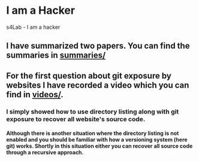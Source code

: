 # I am a Hacker
s4Lab - I am a hacker

## I have summarized two papers. You can find the summaries in [summaries/](https://github.com/Javad-Alipanah/i-am-a-hacker/tree/master/summaries)

## For the first question about git exposure by websites I have recorded a video which you can find in [videos/](https://github.com/Javad-Alipanah/i-am-a-hacker/tree/master/videos).
### I simply showed how to use directory listing along with git exposure to recover all website's source code.
#### Although there is another situation where the directory listing is not enabled and you should be familiar with how a versioning system (here git) works. Shortly in this situation either you can recover all source code through a recursive approach.
